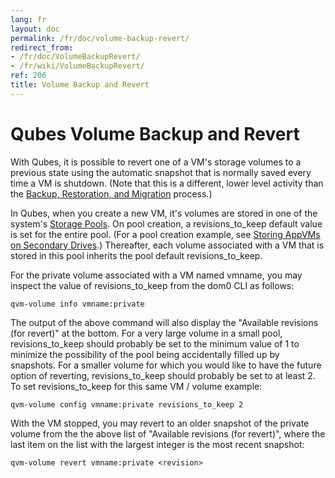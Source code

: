 ```yaml
---
lang: fr
layout: doc
permalink: /fr/doc/volume-backup-revert/
redirect_from:
- /fr/doc/VolumeBackupRevert/
- /fr/wiki/VolumeBackupRevert/
ref: 206
title: Volume Backup and Revert
---
```


Qubes Volume Backup and Revert
==============================
<a id="qubes-volume-backup-and-revert"></a>

With Qubes, it is possible to revert one of a VM's storage volumes to a previous
state using the automatic snapshot that is normally saved every time a VM is
shutdown. (Note that this is a different, lower level activity than the
[Backup, Restoration, and Migration](/fr/doc/backup-restore/) process.)

In Qubes, when you create a new VM, it's volumes are stored in one of the
system's [Storage Pools](/fr/doc/storage-pools/). On pool creation, a
revisions_to_keep default value is set for the entire pool. (For a pool creation
example, see [Storing AppVMs on Secondary Drives](/fr/doc/secondary-storage/).)
Thereafter, each volume associated with a VM that is stored in this pool
inherits the pool default revisions_to_keep.

For the private volume associated with a VM named vmname, you may inspect the
value of revisions_to_keep from the dom0 CLI as follows:

```
qvm-volume info vmname:private
```

The output of the above command will also display the "Available revisions
(for revert)" at the bottom. For a very large volume in a small pool,
revisions_to_keep should probably be set to the minimum value of 1 to minimize
the possibility of the pool being accidentally filled up by snapshots. For a
smaller volume for which you would like to have the future option of reverting,
revisions_to_keep should probably be set to at least 2. To set
revisions_to_keep for this same VM / volume example:

```
qvm-volume config vmname:private revisions_to_keep 2
```

With the VM stopped, you may revert to an older snapshot of the private volume
from the the above list of "Available revisions (for revert)", where the last
item on the list with the largest integer is the most recent snapshot:

```
qvm-volume revert vmname:private <revision>
```